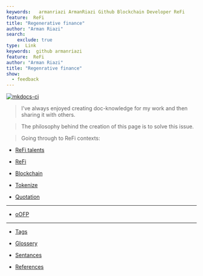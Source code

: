 ```yaml
---
keywords:   armanriazi ArmanRiazi Github Blockchain Developer ReFi
feature:  ReFi 
title: "Regenerative finance"
author: "Arman Riazi"
search:
    exclude: true
type:  Link
keywords:  github armanriazi
feature:  ReFi
author: "Arman Riazi"
title: "Regenrative finance"
show:
  - feedback
---
```


[![mkdocs-ci](https://github.com/armanriazi/refi/actions/workflows/ci.yml/badge.svg?branch=master)](https://github.com/armanriazi/armanriazi.github.io/actions/workflows/ci.yml)

>  I've always enjoyed creating doc-knowledge for my work and then sharing it with others. 

>  The philosophy behind the creation of this page is to solve this issue.

> Going through to ReFi contexts:


- [ReFi talents](refi_talents/refi_talents.md)

- [ReFi](refi.md)

- [Blockchain](blockchain.md)

- [Tokenize](tokenize.md)

- [Quotation](quotation.md)

---

- [oOFP](ofp.md)

---

- [Tags](tag.md)

- [Glossery](glossery.md)

- [Sentances](word.md)

- [References](reference.md)




